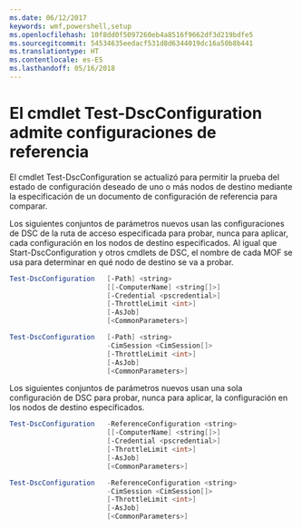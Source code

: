 ```yaml
---
ms.date: 06/12/2017
keywords: wmf,powershell,setup
ms.openlocfilehash: 10f8dd0f5097260eb4a8516f9662df3d219bdfe5
ms.sourcegitcommit: 54534635eedacf531d8d6344019dc16a50b8b441
ms.translationtype: HT
ms.contentlocale: es-ES
ms.lasthandoff: 05/16/2018
---
```

# <a name="test-dscconfiguration-cmdlet-supports-reference-configurations"></a>El cmdlet Test-DscConfiguration admite configuraciones de referencia

El cmdlet Test-DscConfiguration se actualizó para permitir la prueba del estado de configuración deseado de uno o más nodos de destino mediante la especificación de un documento de configuración de referencia para comparar.

Los siguientes conjuntos de parámetros nuevos usan las configuraciones de DSC de la ruta de acceso especificada para probar, nunca para aplicar, cada configuración en los nodos de destino especificados. Al igual que Start-DscConfiguration y otros cmdlets de DSC, el nombre de cada MOF se usa para determinar en qué nodo de destino se va a probar.

```powershell
Test-DscConfiguration   [-Path] <string>
                        [[-ComputerName] <string[]>]
                        [-Credential <pscredential>]
                        [-ThrottleLimit <int>]
                        [-AsJob]
                        [<CommonParameters>]

Test-DscConfiguration   [-Path] <string>
                        -CimSession <CimSession[]>
                        [-ThrottleLimit <int>]
                        [-AsJob]
                        [<CommonParameters>]
```

Los siguientes conjuntos de parámetros nuevos usan una sola configuración de DSC para probar, nunca para aplicar, la configuración en los nodos de destino especificados.

```powershell
Test-DscConfiguration   -ReferenceConfiguration <string>
                        [[-ComputerName] <string[]>]
                        [-Credential <pscredential>]
                        [-ThrottleLimit <int>]
                        [-AsJob]
                        [<CommonParameters>]

Test-DscConfiguration   -ReferenceConfiguration <string>
                        -CimSession <CimSession[]>
                        [-ThrottleLimit <int>]
                        [-AsJob]
                        [<CommonParameters>]
```
